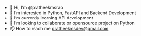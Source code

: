 - 👋 Hi, I’m @pratheekmsrao
- 👀 I’m interested in Python, FastAPI and Backend Development
- 🌱 I’m currently learning API development
- 💞️ I’m looking to collaborate on opensource project on Python
- 📫 How to reach me pratheekmsdev@gmail.com

<!---
pratheekmsrao/pratheekmsrao is a ✨ special ✨ repository because its `README.md` (this file) appears on your GitHub profile.
You can click the Preview link to take a look at your changes.
--->
